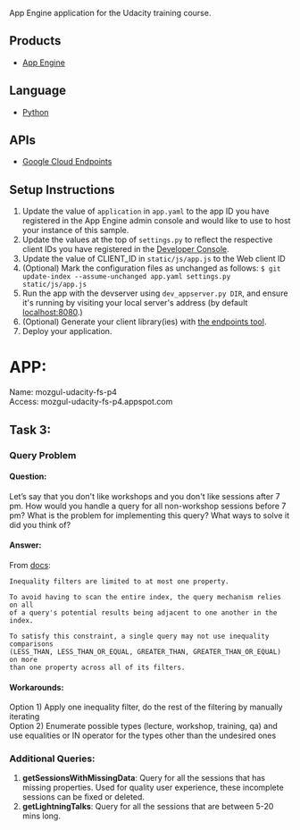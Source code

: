 App Engine application for the Udacity training course.

## Products
- [App Engine][1]

## Language
- [Python][2]

## APIs
- [Google Cloud Endpoints][3]

## Setup Instructions
1. Update the value of `application` in `app.yaml` to the app ID you
   have registered in the App Engine admin console and would like to use to host
   your instance of this sample.
1. Update the values at the top of `settings.py` to
   reflect the respective client IDs you have registered in the
   [Developer Console][4].
1. Update the value of CLIENT_ID in `static/js/app.js` to the Web client ID
1. (Optional) Mark the configuration files as unchanged as follows:
   `$ git update-index --assume-unchanged app.yaml settings.py static/js/app.js`
1. Run the app with the devserver using `dev_appserver.py DIR`, and ensure it's running by visiting your local server's address (by default [localhost:8080][5].)
1. (Optional) Generate your client library(ies) with [the endpoints tool][6].
1. Deploy your application.


[1]: https://developers.google.com/appengine
[2]: http://python.org
[3]: https://developers.google.com/appengine/docs/python/endpoints/
[4]: https://console.developers.google.com/
[5]: https://localhost:8080/
[6]: https://developers.google.com/appengine/docs/python/endpoints/endpoints_tool

# APP:
Name: mozgul-udacity-fs-p4  
Access: mozgul-udacity-fs-p4.appspot.com

## Task 3: 

### Query Problem

#### Question:  

Let’s say that you don't like workshops and you don't like sessions after 7 pm. How would you handle a query for all non-workshop sessions before 7 pm? What is the problem for implementing this query? What ways to solve it did you think of?  

#### Answer:  
From [docs](https://cloud.google.com/datastore/docs/concepts/queries#Datastore_Restrictions_on_queries):  
``` 
Inequality filters are limited to at most one property.  

To avoid having to scan the entire index, the query mechanism relies on all 
of a query's potential results being adjacent to one another in the index. 

To satisfy this constraint, a single query may not use inequality comparisons 
(LESS_THAN, LESS_THAN_OR_EQUAL, GREATER_THAN, GREATER_THAN_OR_EQUAL) on more 
than one property across all of its filters.
```

#### Workarounds:  
Option 1) Apply one inequality filter, do the rest of the filtering by manually iterating  
Option 2) Enumerate possible types (lecture, workshop, training, qa) and use equalities or IN operator for the types other than the undesired ones


### Additional Queries:
1. **getSessionsWithMissingData**: Query for all the sessions that has missing properties. Used for quality user experience, these incomplete sessions can be fixed or deleted.  
2. **getLightningTalks**: Query for all the sessions that are between 5-20 mins long.
